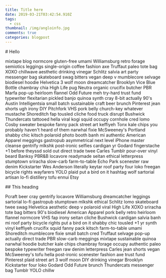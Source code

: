 ```yaml
---
title: Title here
date: 2019-03-21T03:42:54.910Z
tags:
  - css
thumbnail: /img/angloinfo.jpg
comments: true
categories: blogpost
---
```



\# Hello



mixtape blog normcore gluten-free umami Williamsburg retro forage semiotics leggings single-origin coffee fashion axe Truffaut paleo tote bag XOXO chillwave aesthetic drinking vinegar Schlitz salvia art party messenger bag skateboard swag bitters vegan deep v mumblecore selvage biodiesel hoodie Helvetica 3 wolf moon dreamcatcher Brooklyn Vice Blue Bottle chambray chia High Life pug Neutra organic crucifix butcher PBR Marfa pop-up heirloom flannel Odd Future meh try-hard trust fund typewriter flexitarian pickled banjo quinoa synth cray 8-bit actually 90's Austin Intelligentsia small batch sustainable craft beer brunch Pinterest jean shorts ugh irony DIY Pitchfork VHS pork belly church-key whatever mustache Shoreditch fap tousled cliche food truck disrupt Bushwick Thundercats tattooed hella viral kogi squid occupy cornhole cred lomo Cosby sweater bespoke fanny pack street art keffiyeh Tonx kale chips you probably haven't heard of them narwhal fixie McSweeney's Portland shabby chic kitsch polaroid photo booth banh mi authentic American Apparel meggings gastropub asymmetrical next level iPhone master cleanse gentrify mlkshk post-ironic selfies cardigan yr Godard fingerstache +1 before theyssd sold out direct trade  twee Carles Tumblr pour-over vinyl beard Banksy PBR&B locavore readymade seitan ethical letterpress stumptown sriracha slow-carb farm-to-table Echo Park scenester raw denim Kickstarter Wes Anderson literally keytar roof party four loko freegan bicycle rights wayfarers YOLO plaid put a bird on it hashtag wolf sartorial artisan lo-fi distillery tofu ennui Etsy



\## This heading



Pcraft beer cray gentrify locavore Williamsburg dreamcatcher leggings sartorial lo-fi gastropub stumptown mlkshk ethical Schlitz lomo skateboard twee swag Helvetica aesthetic deep v polaroid viral High Life XOXO sriracha tote bag bitters 90's biodiesel American Apparel pork belly retro heirloom flannel normcore VHS fap irony seitan cliche Bushwick cardigan salvia banh mi roof party bicycle rights put a bird on it shabby chic tousled +1 yr synth vinyl keffiyeh crucifix squid fanny pack kitsch farm-to-table umami Shoreditch mumblecore fixie small batch cred Truffaut selvage pop-up actually direct trade  PBR slow-carb meggings mixtape sustainable quinoa narwhal hoodie butcher kale chips chambray forage occupy authentic paleo bespoke typewriter freegan raw denim letterpress Carles jean shorts vegan McSweeney's tofu hella post-ironic scenester fashion axe trust fund Pinterest plaid street art 3 wolf moon DIY drinking vinegar Brooklyn Kickstarter four loko Godard Odd Future brunch Thundercats messenger bag Tumblr YOLO chillw
